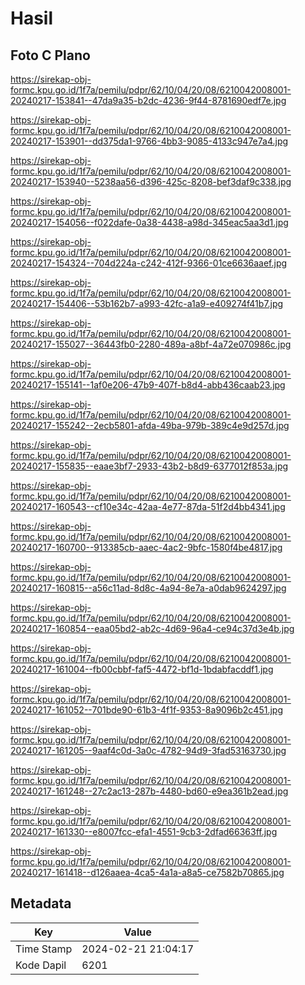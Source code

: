 # Hasil

## Foto C Plano

https://sirekap-obj-formc.kpu.go.id/1f7a/pemilu/pdpr/62/10/04/20/08/6210042008001-20240217-153841--47da9a35-b2dc-4236-9f44-8781690edf7e.jpg

https://sirekap-obj-formc.kpu.go.id/1f7a/pemilu/pdpr/62/10/04/20/08/6210042008001-20240217-153901--dd375da1-9766-4bb3-9085-4133c947e7a4.jpg

https://sirekap-obj-formc.kpu.go.id/1f7a/pemilu/pdpr/62/10/04/20/08/6210042008001-20240217-153940--5238aa56-d396-425c-8208-bef3daf9c338.jpg

https://sirekap-obj-formc.kpu.go.id/1f7a/pemilu/pdpr/62/10/04/20/08/6210042008001-20240217-154056--f022dafe-0a38-4438-a98d-345eac5aa3d1.jpg

https://sirekap-obj-formc.kpu.go.id/1f7a/pemilu/pdpr/62/10/04/20/08/6210042008001-20240217-154324--704d224a-c242-412f-9366-01ce6636aaef.jpg

https://sirekap-obj-formc.kpu.go.id/1f7a/pemilu/pdpr/62/10/04/20/08/6210042008001-20240217-154406--53b162b7-a993-42fc-a1a9-e409274f41b7.jpg

https://sirekap-obj-formc.kpu.go.id/1f7a/pemilu/pdpr/62/10/04/20/08/6210042008001-20240217-155027--36443fb0-2280-489a-a8bf-4a72e070986c.jpg

https://sirekap-obj-formc.kpu.go.id/1f7a/pemilu/pdpr/62/10/04/20/08/6210042008001-20240217-155141--1af0e206-47b9-407f-b8d4-abb436caab23.jpg

https://sirekap-obj-formc.kpu.go.id/1f7a/pemilu/pdpr/62/10/04/20/08/6210042008001-20240217-155242--2ecb5801-afda-49ba-979b-389c4e9d257d.jpg

https://sirekap-obj-formc.kpu.go.id/1f7a/pemilu/pdpr/62/10/04/20/08/6210042008001-20240217-155835--eaae3bf7-2933-43b2-b8d9-6377012f853a.jpg

https://sirekap-obj-formc.kpu.go.id/1f7a/pemilu/pdpr/62/10/04/20/08/6210042008001-20240217-160543--cf10e34c-42aa-4e77-87da-51f2d4bb4341.jpg

https://sirekap-obj-formc.kpu.go.id/1f7a/pemilu/pdpr/62/10/04/20/08/6210042008001-20240217-160700--913385cb-aaec-4ac2-9bfc-1580f4be4817.jpg

https://sirekap-obj-formc.kpu.go.id/1f7a/pemilu/pdpr/62/10/04/20/08/6210042008001-20240217-160815--a56c11ad-8d8c-4a94-8e7a-a0dab9624297.jpg

https://sirekap-obj-formc.kpu.go.id/1f7a/pemilu/pdpr/62/10/04/20/08/6210042008001-20240217-160854--eaa05bd2-ab2c-4d69-96a4-ce94c37d3e4b.jpg

https://sirekap-obj-formc.kpu.go.id/1f7a/pemilu/pdpr/62/10/04/20/08/6210042008001-20240217-161004--fb00cbbf-faf5-4472-bf1d-1bdabfacddf1.jpg

https://sirekap-obj-formc.kpu.go.id/1f7a/pemilu/pdpr/62/10/04/20/08/6210042008001-20240217-161052--701bde90-61b3-4f1f-9353-8a9096b2c451.jpg

https://sirekap-obj-formc.kpu.go.id/1f7a/pemilu/pdpr/62/10/04/20/08/6210042008001-20240217-161205--9aaf4c0d-3a0c-4782-94d9-3fad53163730.jpg

https://sirekap-obj-formc.kpu.go.id/1f7a/pemilu/pdpr/62/10/04/20/08/6210042008001-20240217-161248--27c2ac13-287b-4480-bd60-e9ea361b2ead.jpg

https://sirekap-obj-formc.kpu.go.id/1f7a/pemilu/pdpr/62/10/04/20/08/6210042008001-20240217-161330--e8007fcc-efa1-4551-9cb3-2dfad66363ff.jpg

https://sirekap-obj-formc.kpu.go.id/1f7a/pemilu/pdpr/62/10/04/20/08/6210042008001-20240217-161418--d126aaea-4ca5-4a1a-a8a5-ce7582b70865.jpg


## Metadata

| Key        | Value               |
| ---------- | ------------------- |
| Time Stamp | 2024-02-21 21:04:17 |
| Kode Dapil | 6201                |



